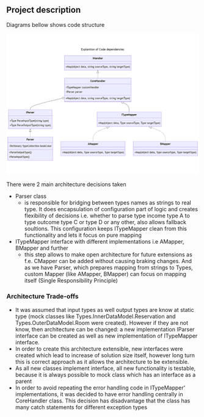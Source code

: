 ## Project description

Diagrams bellow shows code structure

![](images/codestructure.png)

There were 2 main architecture decisions taken
- Parser class
  - is responsible for bridging between types names as strings to real type. It does encapsulation of configuration part of logic and creates flexibility of decisions i.e. whether to parse type income type A to type outcome type C or type D or any other, also allows fallback soultions. This configuration keeps ITypeMapper clean from this functionality and lets it focus on pure mapping
- ITypeMapper interface with different implementations i.e AMapper, BMapper and further
  - this step allows to make open architecture for future extensions as f.e. CMapper can be added without causing braking changes. And as we have Parser, which prepares mapping from strings to Types, custom Mapper (like AMapper, BMapper) can focus on mapping itself (Single Responsibility Principle)
 
### Architecture Trade-offs
- It was assumed that input types as well output types are know at static type (mock classes like Types.InnerDataModel.Reservation and Types.OuterDataModel.Room were created). However if they are not know, then architecture can be changed: a new implementation IParser interface can be created as well as new implementation of ITypeMapper interface.
- In order to create this architecture extensible, new interfaces were created which lead to increase of solution size itself, however long turn this is correct approach as it allows the architecture to be extensible.
- As all new classes implement interface, all new functionality is testable, because it is always possible to mock class which has an interface as a parent
- In order to avoid repeating the error handling code in ITypeMapper' implementations, it was decided to have error handling centrally in CoreHandler class. This decision has disadvantage that the class has many catch statements for different exception types
    
